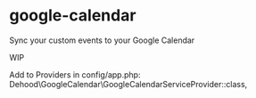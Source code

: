 # google-calendar
Sync your custom events to your Google Calendar

WIP


Add to Providers in config/app.php:
Dehood\GoogleCalendar\GoogleCalendarServiceProvider::class,
